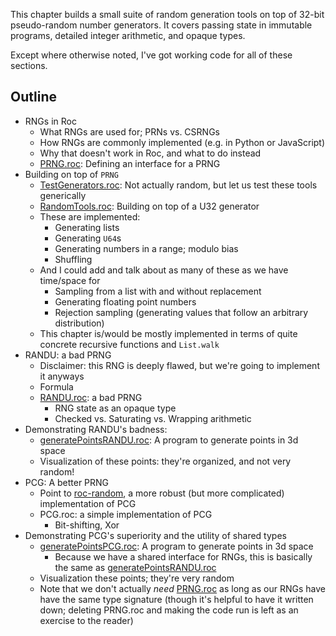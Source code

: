 ---
---

This chapter builds a small suite of random generation tools on top of
32-bit pseudo-random number generators. It covers passing state in
immutable programs, detailed integer arithmetic, and opaque types.

Except where otherwise noted, I've got working code for all of these sections.

## Outline

* RNGs in Roc
  * What RNGs are used for; PRNs vs. CSRNGs
  * How RNGs are commonly implemented (e.g. in Python or JavaScript)
  * Why that doesn't work in Roc, and what to do instead
  * [PRNG.roc][PRNG.roc]: Defining an interface for a PRNG
* Building on top of `PRNG`
  * [TestGenerators.roc][TestGenerators.roc]: Not actually random, but let us test these tools generically
  * [RandomTools.roc][RandomTools.roc]: Building on top of a U32 generator
  * These are implemented:
    * Generating lists
    * Generating `U64`s
    * Generating numbers in a range; modulo bias
    * Shuffling
  * And I could add and talk about as many of these as we have time/space for
    * Sampling from a list with and without replacement
    * Generating floating point numbers
    * Rejection sampling (generating values that follow an arbitrary distribution)
  * This chapter is/would be mostly implemented in terms of
    quite concrete recursive functions and `List.walk`
* RANDU: a bad PRNG
  * Disclaimer: this RNG is deeply flawed, but we're going to implement it anyways
  * Formula
  * [RANDU.roc][RANDU.roc]: a bad PRNG
    * RNG state as an opaque type
    * Checked vs. Saturating vs. Wrapping arithmetic
* Demonstrating RANDU's badness:
  * [generatePointsRANDU.roc][generatePointsRANDU.roc]: A program to generate points in 3d space
  * Visualization of these points: they're organized, and not very random!
* PCG: A better PRNG
  * Point to [roc-random](https://github.com/JanCVanB/roc-random), a more
    robust (but more complicated) implementation of PCG
  * PCG.roc: a simple implementation of PCG
    * Bit-shifting, Xor
* Demonstrating PCG's superiority and the utility of shared types
  * [generatePointsPCG.roc][generatePointsPCG.roc]: A program to generate points in 3d space
    * Because we have a shared interface for RNGs, this is basically
      the same as [generatePointsRANDU.roc][generatePointsRANDU.roc]
  * Visualization these points; they're very random
  * Note that we don't actually _need_ [PRNG.roc][PRNG.roc] as long as our RNGs have have
    the same type signature (though it's helpful to have it written down;
    deleting PRNG.roc and making the code run is left as an exercise to the
    reader)

[PRNG.roc]: ./PRNG.roc
[TestGenerators.roc]: ./TestGenerators.roc
[RandomTools.roc]: ./RandomTools.roc
[RANDU.roc]: ./RANDU.roc
[generatePointsRANDU.roc]: ./generatePointsRANDU.roc
[generatePointsPCG.roc]: ./generatePointsPCG.roc
